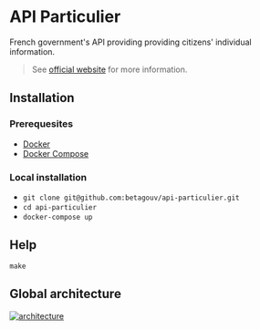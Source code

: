 # API Particulier

French government's API providing providing citizens' individual information.

> See [official website](https://particulier.api.gouv.fr/) for more information.

## Installation

### Prerequesites

- [Docker](https://www.docker.com/products/docker-desktop)
- [Docker Compose](https://docs.docker.com/compose/install/)

### Local installation

- `git clone git@github.com:betagouv/api-particulier.git`
- `cd api-particulier`
- `docker-compose up`

## Help

`make`

## Global architecture

[![architecture](https://docs.google.com/drawings/d/e/2PACX-1vTZql6aJMbkmMiIxRy89SFPch5K-tTNIXVBv1ElXhpESRp43dSRGALdRi3ZNYsf5JlbukIN70HQv5RQ/pub?w=960&h=720)](https://docs.google.com/drawings/d/1p-v88uBrFbKMBLRKEmsrSeNWprJqnzsy08SBrQx6U4c/edit?usp=sharing)
